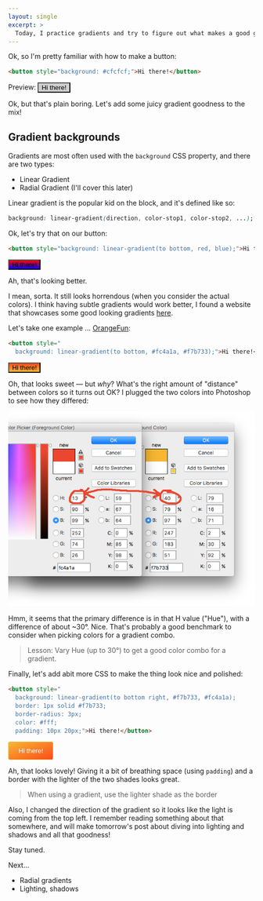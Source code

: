 ```yaml
---
layout: single
excerpt: >
  Today, I practice gradients and try to figure out what makes a good gradient from an unsightly one!
---
```


Ok, so I'm pretty familiar with how to make a button:

```html
<button style="background: #cfcfcf;">Hi there!</button>
```
Preview:
<button style="background: #cfcfcf;">Hi there!</button>

Ok, but that's plain boring. Let's add some juicy gradient goodness to the mix!

## Gradient backgrounds

Gradients are most often used with the `background` CSS property, and there are two types:

- Linear Gradient
- Radial Gradient (I'll cover this later)

Linear gradient is the popular kid on the block, and it's defined like so:

```css
background: linear-gradient(direction, color-stop1, color-stop2, ...);
```

Ok, let's try that on our button:

```html
<button style="background: linear-gradient(to bottom, red, blue);">Hi there!</button>
```
<button style="background: linear-gradient(to bottom, red, blue);">Hi there!</button>

Ah, that's looking better. 

I mean, sorta. It still looks horrendous (when you consider the actual colors). I think having subtle gradients would work better, I found a website that showcases some good looking gradients [here](https://uigradients.com/). 

Let's take one example &hellip; [OrangeFun](https://uigradients.com/#OrangeFun): 

```html
<button style="
  background: linear-gradient(to bottom, #fc4a1a, #f7b733);">Hi there!</button>
```
<button style="background: linear-gradient(to bottom, #fc4a1a, #f7b733);">Hi there!</button>

Oh, that looks sweet &mdash; but *why*? What's the right amount of "distance" between colors so it turns out OK? I plugged the two colors into Photoshop to see how they differed:

![Picking a gradient](/assets/gradient-picking-one.png)

Hmm, it seems that the primary difference is in that H value ("Hue"), with a difference of about ~30&deg;. Nice. That's probably a good benchmark to consider when picking colors for a gradient combo.

> Lesson: Vary Hue (up to 30&deg;) to get a good color combo for a gradient.

Finally, let's add abit more CSS to make the thing look nice and polished:

```html
<button style="
  background: linear-gradient(to bottom right, #f7b733, #fc4a1a);
  border: 1px solid #f7b733;
  border-radius: 3px;
  color: #fff;
  padding: 10px 20px;">Hi there!</button>
```
<button style="
  background: linear-gradient(to bottom right, #f7b733, #fc4a1a);
  border: 1px solid #f7b733;
  border-radius: 3px;
  color: #fff;
  padding: 10px 20px;">Hi there!</button>

Ah, that looks lovely! Giving it a bit of breathing space (using `padding`) and a border with the lighter of the two shades looks great.

> When using a gradient, use the lighter shade as the border

Also, I changed the direction of the gradient so it looks like the light is coming from the top left. I remember reading something about that somewhere, and will make tomorrow's post about diving into lighting and shadows and all that goodness!

Stay tuned.

Next&hellip;
- Radial gradients
- Lighting, shadows
